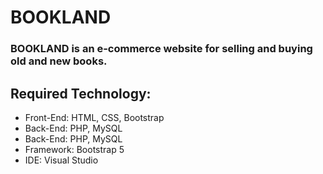 # BOOKLAND
### BOOKLAND is an e-commerce website for selling and buying old and new books.
## Required Technology:
* Front-End: HTML, CSS, Bootstrap
* Back-End: PHP, MySQL
* Back-End: PHP, MySQL
* Framework: Bootstrap 5
* IDE: Visual Studio

